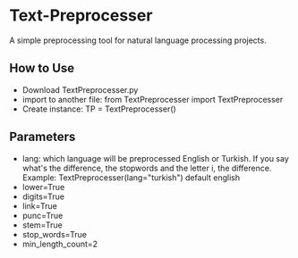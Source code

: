 # Text-Preprocesser
A simple preprocessing tool for natural language processing projects.

## How to Use

- Download TextPreprocesser.py
- import to another file: from TextPreprocesser import TextPreprocesser
- Create instance: TP = TextPreprocesser()

## Parameters

- lang: which language will be preprocessed English or Turkish. If you say what's the difference, the stopwords and the letter i, the difference. Example: TextPreprocesser(lang="turkish") default english 
- lower=True
- digits=True
- link=True
- punc=True
- stem=True
- stop_words=True
- min_length_count=2
